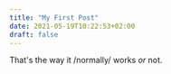 ```yaml
---
title: "My First Post"
date: 2021-05-19T10:22:53+02:00
draft: false
---
```


That's the way it /normally/ works *or* not.
